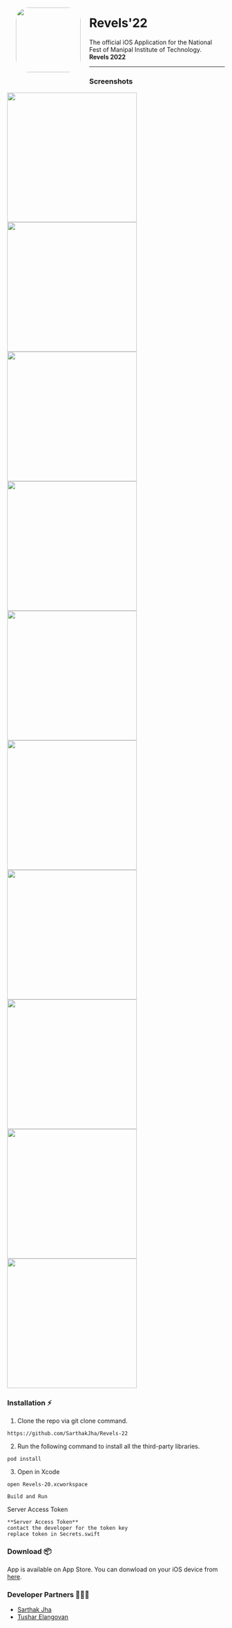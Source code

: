 <img src="https://is5-ssl.mzstatic.com/image/thumb/Purple116/v4/15/8a/54/158a546d-501b-cbd7-6df4-797d57a85675/AppIcon-0-0-1x_U007emarketing-0-0-0-10-0-0-sRGB-0-0-0-GLES2_U002c0-512MB-85-220-0-0.png/1024x1024bb.png" align="left" hspace="20" vspace="20" height="150" width="150" style="border-radius: 20%">

# Revels'22

The official iOS Application for the National Fest of Manipal Institute of Technology.
<br>
**Revels 2022**

---

### Screenshots

<p float="left">
<img src="Screenshots/s1.png" width="300">
<img src="Screenshots/s2.png" width="300">
<img src="Screenshots/s3.png" width="300">
<img src="Screenshots/s4.png" width="300">
<img src="Screenshots/s6.png" width="300">
<img src="Screenshots/s7.png" width="300">
<img src="Screenshots/s5.png" width="300">
<img src="Screenshots/s8.png" width="300">
<img src="Screenshots/s9.png" width="300">
<img src="Screenshots/s10.png" width="300">
</p>


### Installation ⚡️

1. Clone the repo via git clone command.
```
https://github.com/SarthakJha/Revels-22
```
2. Run the following command to install all the third-party libraries.
```
pod install
```
3. Open in Xcode
```
open Revels-20.xcworkspace
```
```
Build and Run
```
Server Access Token

```
**Server Access Token**
contact the developer for the token key
replace token in Secrets.swift
```


### Download 📦
App is available on App Store. You can donwload on your iOS device from [here](https://apps.apple.com/in/app/revels22/id1500173604).


### Developer Partners 👨🏻‍💻
- [Sarthak Jha](https://github.com/sarthakjha)
- [Tushar Elangovan](https://github.com/tushar0509)

